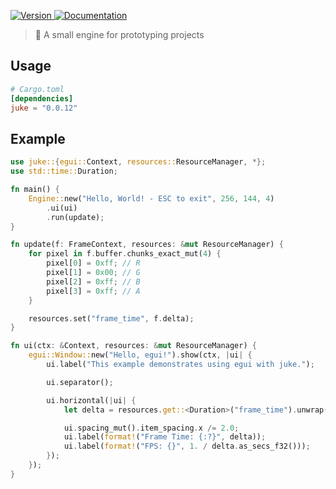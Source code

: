 <p>
  <a href="https://crates.io/crates/juke" target="_blank">
    <img alt="Version" src="https://img.shields.io/crates/v/juke">
  </a>
  <a href="https://docs.rs/juke" target="_blank">
    <img alt="Documentation" src="https://img.shields.io/docsrs/juke" />
  </a>
</p>

> 🤖 A small engine for prototyping projects

## Usage

```toml
# Cargo.toml
[dependencies]
juke = "0.0.12"
```


## Example
```rs
use juke::{egui::Context, resources::ResourceManager, *};
use std::time::Duration;

fn main() {
    Engine::new("Hello, World! - ESC to exit", 256, 144, 4)
        .ui(ui)
        .run(update);
}

fn update(f: FrameContext, resources: &mut ResourceManager) {
    for pixel in f.buffer.chunks_exact_mut(4) {
        pixel[0] = 0xff; // R
        pixel[1] = 0x00; // G
        pixel[2] = 0xff; // B
        pixel[3] = 0xff; // A
    }

    resources.set("frame_time", f.delta);
}

fn ui(ctx: &Context, resources: &mut ResourceManager) {
    egui::Window::new("Hello, egui!").show(ctx, |ui| {
        ui.label("This example demonstrates using egui with juke.");

        ui.separator();

        ui.horizontal(|ui| {
            let delta = resources.get::<Duration>("frame_time").unwrap();

            ui.spacing_mut().item_spacing.x /= 2.0;
            ui.label(format!("Frame Time: {:?}", delta));
            ui.label(format!("FPS: {}", 1. / delta.as_secs_f32()));
        });
    });
}

```
